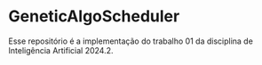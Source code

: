 # GeneticAlgoScheduler
Esse repositório é a implementação do trabalho 01 da disciplina de Inteligência Artificial 2024.2.
